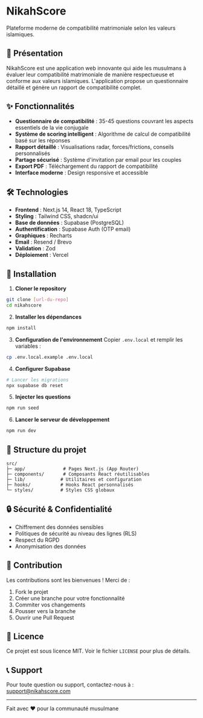 # NikahScore

Plateforme moderne de compatibilité matrimoniale selon les valeurs islamiques.

## 🌟 Présentation

NikahScore est une application web innovante qui aide les musulmans à évaluer leur compatibilité matrimoniale de manière respectueuse et conforme aux valeurs islamiques. L'application propose un questionnaire détaillé et génère un rapport de compatibilité complet.

## ✨ Fonctionnalités

- **Questionnaire de compatibilité** : 35-45 questions couvrant les aspects essentiels de la vie conjugale
- **Système de scoring intelligent** : Algorithme de calcul de compatibilité basé sur les réponses
- **Rapport détaillé** : Visualisations radar, forces/frictions, conseils personnalisés
- **Partage sécurisé** : Système d'invitation par email pour les couples
- **Export PDF** : Téléchargement du rapport de compatibilité
- **Interface moderne** : Design responsive et accessible

## 🛠 Technologies

- **Frontend** : Next.js 14, React 18, TypeScript
- **Styling** : Tailwind CSS, shadcn/ui
- **Base de données** : Supabase (PostgreSQL)
- **Authentification** : Supabase Auth (OTP email)
- **Graphiques** : Recharts
- **Email** : Resend / Brevo
- **Validation** : Zod
- **Déploiement** : Vercel

## 🚀 Installation

1. **Cloner le repository**
```bash
git clone [url-du-repo]
cd nikahscore
```

2. **Installer les dépendances**
```bash
npm install
```

3. **Configuration de l'environnement**
Copier `.env.local` et remplir les variables :
```bash
cp .env.local.example .env.local
```

4. **Configurer Supabase**
```bash
# Lancer les migrations
npx supabase db reset
```

5. **Injecter les questions**
```bash
npm run seed
```

6. **Lancer le serveur de développement**
```bash
npm run dev
```

## 📁 Structure du projet

```
src/
├─ app/              # Pages Next.js (App Router)
├─ components/       # Composants React réutilisables
├─ lib/             # Utilitaires et configuration
├─ hooks/           # Hooks React personnalisés
└─ styles/          # Styles CSS globaux
```

## 🔒 Sécurité & Confidentialité

- Chiffrement des données sensibles
- Politiques de sécurité au niveau des lignes (RLS)
- Respect du RGPD
- Anonymisation des données

## 🤝 Contribution

Les contributions sont les bienvenues ! Merci de :

1. Fork le projet
2. Créer une branche pour votre fonctionnalité
3. Commiter vos changements
4. Pousser vers la branche
5. Ouvrir une Pull Request

## 📄 Licence

Ce projet est sous licence MIT. Voir le fichier `LICENSE` pour plus de détails.

## 📞 Support

Pour toute question ou support, contactez-nous à : support@nikahscore.com

---

Fait avec ❤️ pour la communauté musulmane
